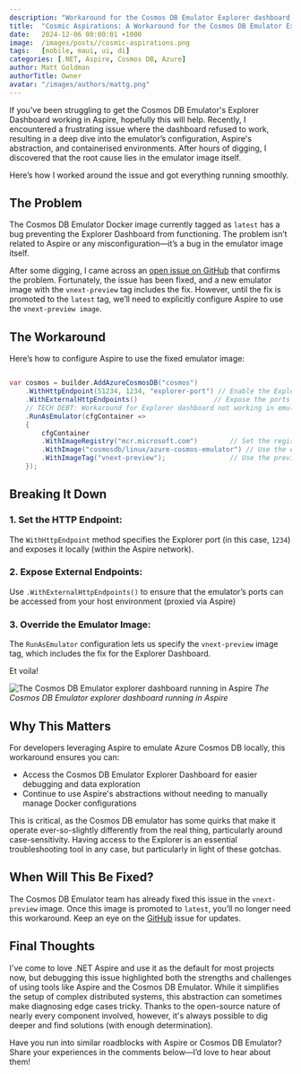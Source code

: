 ```yaml
---
description: "Workaround for the Cosmos DB Emulator Explorer dashboard bug in Aspire by using the vnext-preview image tag until the fix is promoted to latest."
title:  "Cosmic Aspirations: A Workaround for the Cosmos DB Emulator Explorer in Aspire"
date:   2024-12-06 00:00:01 +1000
image:  /images/posts//cosmic-aspirations.png
tags:   [mobile, maui, ui, di]
categories: [.NET, Aspire, Cosmos DB, Azure]
author: Matt Goldman
authorTitle: Owner
avatar: "/images/authors/mattg.png"
---
```


If you've been struggling to get the Cosmos DB Emulator's Explorer Dashboard working in Aspire, hopefully this will help. Recently, I encountered a frustrating issue where the dashboard refused to work, resulting in a deep dive into the emulator’s configuration, Aspire's abstraction, and containerised environments. After hours of digging, I discovered that the root cause lies in the emulator image itself.

Here’s how I worked around the issue and got everything running smoothly.

## The Problem
The Cosmos DB Emulator Docker image currently tagged as `latest` has a bug preventing the Explorer Dashboard from functioning. The problem isn’t related to Aspire or any misconfiguration—it’s a bug in the emulator image itself.

After some digging, I came across an [open issue on GitHub](https://github.com/Azure/azure-cosmos-db-emulator-docker/issues/135) that confirms the problem. Fortunately, the issue has been fixed, and a new emulator image with the `vnext-preview` tag includes the fix. However, until the fix is promoted to the `latest` tag, we’ll need to explicitly configure Aspire to use the `vnext-preview image`.

## The Workaround
Here’s how to configure Aspire to use the fixed emulator image:

```csharp

var cosmos = builder.AddAzureCosmosDB("cosmos")
    .WithHttpEndpoint(51234, 1234, "explorer-port") // Enable the Explorer on a custom port
    .WithExternalHttpEndpoints()                   // Expose the ports externally
    // TECH DEBT: Workaround for Explorer dashboard not working in emulator. See: https://github.com/Azure/azure-cosmos-db-emulator-docker/issues/135.
    .RunAsEmulator(cfgContainer =>
    {
        cfgContainer
        .WithImageRegistry("mcr.microsoft.com")        // Set the registry
        .WithImage("cosmosdb/linux/azure-cosmos-emulator") // Use the emulator image
        .WithImageTag("vnext-preview");                // Use the preview tag with the fix
    });
```

## Breaking It Down

### 1. Set the HTTP Endpoint:

The `WithHttpEndpoint` method specifies the Explorer port (in this case, `1234`) and exposes it locally (within the Aspire network).

### 2. Expose External Endpoints:

Use `.WithExternalHttpEndpoints()` to ensure that the emulator’s ports can be accessed from your host environment (proxied via Aspire)

### 3. Override the Emulator Image:

The `RunAsEmulator` configuration lets us specify the `vnext-preview` image tag, which includes the fix for the Explorer Dashboard.

Et voila!

![The Cosmos DB Emulator explorer dashboard running in Aspire](/images/posts//aspire-cosmos-screenshot.png)
_The Cosmos DB Emulator explorer dashboard running in Aspire_

## Why This Matters

For developers leveraging Aspire to emulate Azure Cosmos DB locally, this workaround ensures you can:

* Access the Cosmos DB Emulator Explorer Dashboard for easier debugging and data exploration
* Continue to use Aspire's abstractions without needing to manually manage Docker configurations

This is critical, as the Cosmos DB emulator has some quirks that make it operate ever-so-slightly differently from the real thing, particularly around case-sensitivity. Having access to the Explorer is an essential troubleshooting tool in any case, but particularly in light of these gotchas.

## When Will This Be Fixed?

The Cosmos DB Emulator team has already fixed this issue in the `vnext-preview` image. Once this image is promoted to `latest`, you’ll no longer need this workaround. Keep an eye on the [GitHub](https://github.com/Azure/azure-cosmos-db-emulator-docker/issues/135) issue for updates.

## Final Thoughts

I've come to love .NET Aspire and use it as the default for most projects now, but debugging this issue highlighted both the strengths and challenges of using tools like Aspire and the Cosmos DB Emulator. While it simplifies the setup of complex distributed systems, this abstraction can sometimes make diagnosing edge cases tricky. Thanks to the open-source nature of nearly every component involved, however, it's always possible to dig deeper and find solutions (with enough determination).

Have you run into similar roadblocks with Aspire or Cosmos DB Emulator? Share your experiences in the comments below—I’d love to hear about them!

